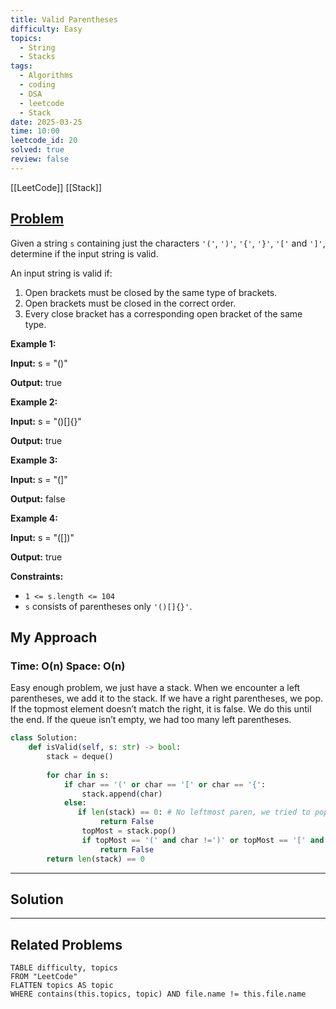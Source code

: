 ```yaml
---
title: Valid Parentheses
difficulty: Easy
topics:
  - String
  - Stacks
tags:
  - Algorithms
  - coding
  - DSA
  - leetcode
  - Stack
date: 2025-03-25
time: 10:00
leetcode_id: 20
solved: true
review: false
---
```

[[LeetCode]]
[[Stack]]
## [Problem](https://leetcode.com/problems/valid-parentheses/description/)
Given a string `s` containing just the characters `'('`, `')'`, `'{'`, `'}'`, `'['` and `']'`, determine if the input string is valid.

An input string is valid if:

1. Open brackets must be closed by the same type of brackets.
2. Open brackets must be closed in the correct order.
3. Every close bracket has a corresponding open bracket of the same type.

**Example 1:**

**Input:** s = "()"

**Output:** true

**Example 2:**

**Input:** s = "()[]{}"

**Output:** true

**Example 3:**

**Input:** s = "(]"

**Output:** false

**Example 4:**

**Input:** s = "([])"

**Output:** true

**Constraints:**

- `1 <= s.length <= 104`
- `s` consists of parentheses only `'()[]{}'`.


## My Approach
### Time: O(n)  Space: O(n)
Easy enough problem, we just have a stack. When we encounter a left parentheses, we add it to the stack. If we have a right parentheses, we pop. If the topmost element doesn’t match the right, it is false. We do this until the end. If the queue isn’t empty, we had too many left parentheses.
```python
class Solution:
    def isValid(self, s: str) -> bool:
        stack = deque()
  
        for char in s:
            if char == '(' or char == '[' or char == '{':
                stack.append(char)
            else:
               if len(stack) == 0: # No leftmost paren, we tried to pop an empty queue
                    return False
                topMost = stack.pop()
                if topMost == '(' and char !=')' or topMost == '[' and char != ']' or topMost == '{' and char != '}':
                    return False
        return len(stack) == 0
```







---
## Solution




---
## Related Problems
```dataview
TABLE difficulty, topics
FROM "LeetCode"
FLATTEN topics AS topic
WHERE contains(this.topics, topic) AND file.name != this.file.name
```